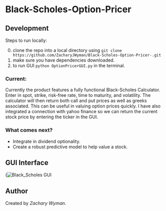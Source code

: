 # Black-Scholes-Option-Pricer

## Development
Steps to run locally:  

0. clone the repo into a local directory using ```git clone https://github.com/ZacharyJWyman/Black-Scholes-Option-Pricer-.git```
1. make sure you have dependencies downloaded. 
2. to run GUI ```python OptionPricerGUI.py``` in the terminal.

### Current:
Currently the product features a fully functional Black-Scholes Calculator. Enter in spot, strike, risk-free rate, time to maturity, and volatility. The calculator will then return both call and put prices as well as greeks associated. This can be useful in valuing option prices quickly. I have also integrated a connection with yahoo finance so we can return the current stock price by entering the ticker in the GUI.
  
### What comes next?
* Integrate in dividend optionality. 
* Create a robust predictive model to help value a stock. 

## GUI Interface
(![Black_Scholes GUI](https://user-images.githubusercontent.com/64059855/125152770-26b22b80-e10c-11eb-8c32-0db842ff96b8.PNG)

  
## Author
Created by *Zachary Wyman*.
